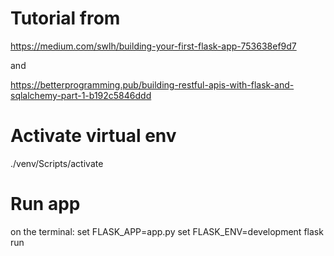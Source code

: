 # Tutorial from 

https://medium.com/swlh/building-your-first-flask-app-753638ef9d7

and

https://betterprogramming.pub/building-restful-apis-with-flask-and-sqlalchemy-part-1-b192c5846ddd

# Activate virtual env
./venv/Scripts/activate

# Run app
 on the terminal:
 set FLASK_APP=app.py
 set FLASK_ENV=development
 flask run

